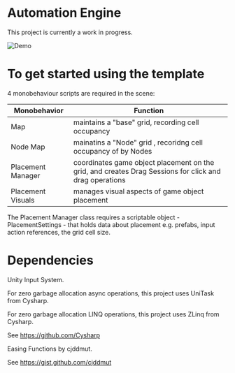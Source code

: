 # Automation Engine 

This project is currently a work in progress. 

![Demo](Media/BeltTest.gif)



# To get started using the template

4 monobehaviour scripts are required in the scene: 

| Monobehavior            | Function  
|----------|----------|
| Map    | maintains a "base" grid, recording cell occupancy |
| Node Map    | mainatins a "Node" grid , recoridng cell occupancy of by Nodes | 
| Placement Manager    | coordinates game object placement on the grid, and creates Drag Sessions for click and drag operations |
| Placement Visuals    | manages visual aspects of game object placement | 

The Placement Manager class requires a scriptable object - PlacementSettings - that holds data about placement e.g. prefabs, input action references, the grid cell size.   


# Dependencies

Unity Input System.


For zero garbage allocation async operations, this project uses UniTask from Cysharp.


For zero garbage allocation LINQ operations, this project uses ZLinq from Cysharp. 


See https://github.com/Cysharp


Easing Functions by cjddmut.


See https://gist.github.com/cjddmut
